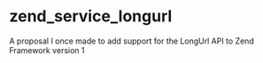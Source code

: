 zend_service_longurl
====================

A proposal I once made to add support for the LongUrl API to Zend Framework version 1
